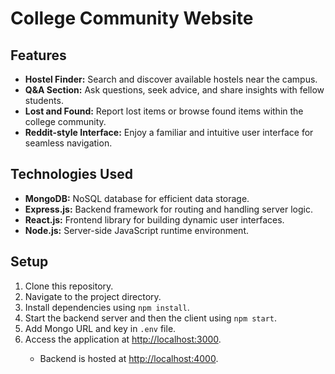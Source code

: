 <h1>College Community Website</h1>

<h2>Features</h2>

<ul>
  <li><strong>Hostel Finder:</strong> Search and discover available hostels near the campus.</li>
  <li><strong>Q&A Section:</strong> Ask questions, seek advice, and share insights with fellow students.</li>
  <li><strong>Lost and Found:</strong> Report lost items or browse found items within the college community.</li>
  <li><strong>Reddit-style Interface:</strong> Enjoy a familiar and intuitive user interface for seamless navigation.</li>
</ul>

<h2>Technologies Used</h2>

<ul>
  <li><strong>MongoDB:</strong> NoSQL database for efficient data storage.</li>
  <li><strong>Express.js:</strong> Backend framework for routing and handling server logic.</li>
  <li><strong>React.js:</strong> Frontend library for building dynamic user interfaces.</li>
  <li><strong>Node.js:</strong> Server-side JavaScript runtime environment.</li>
</ul>

<h2>Setup</h2>

<ol>
  <li>Clone this repository.</li>
  <li>Navigate to the project directory.</li>
  <li>Install dependencies using <code>npm install</code>.</li>
  <li>Start the backend server and then the client using <code>npm start</code>.</li>
  <li>Add Mongo URL and key in <code>.env</code> file.</li>
  <li>Access the application at <a href="http://localhost:3000">http://localhost:3000</a>.</li>
  <ul>
    <li>Backend is hosted at <a href="http://localhost:4000">http://localhost:4000</a>.</li>
  </ul>
</ol>
